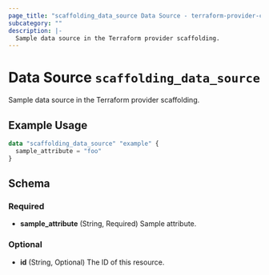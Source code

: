 ```yaml
---
page_title: "scaffolding_data_source Data Source - terraform-provider-cloudsql"
subcategory: ""
description: |-
  Sample data source in the Terraform provider scaffolding.
---
```


# Data Source `scaffolding_data_source`

Sample data source in the Terraform provider scaffolding.

## Example Usage

```terraform
data "scaffolding_data_source" "example" {
  sample_attribute = "foo"
}
```

## Schema

### Required

- **sample_attribute** (String, Required) Sample attribute.

### Optional

- **id** (String, Optional) The ID of this resource.


